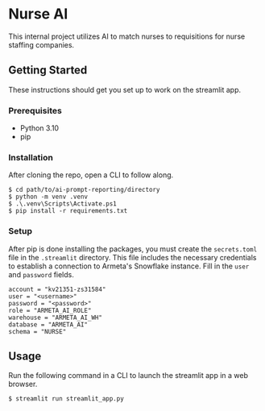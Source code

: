# Nurse AI

This internal project utilizes AI to match nurses to requisitions for nurse staffing companies.

## Getting Started

These instructions should get you set up to work on the streamlit app.

### Prerequisites

* Python 3.10
* pip

### Installation

After cloning the repo, open a CLI to follow along.

```
$ cd path/to/ai-prompt-reporting/directory
$ python -m venv .venv
$ .\.venv\Scripts\Activate.ps1
$ pip install -r requirements.txt
```

### Setup
After pip is done installing the packages, you must create the `secrets.toml` file in the
`.streamlit` directory. This file includes the necessary credentials to establish a connection
to Armeta's Snowflake instance. Fill in the `user` and `password` fields.

```
account = "kv21351-zs31584"
user = "<username>"
password = "<password>"
role = "ARMETA_AI_ROLE"
warehouse = "ARMETA_AI_WH"
database = "ARMETA_AI"
schema = "NURSE"
```


## Usage

Run the following command in a CLI to launch the streamlit app in a web browser.

```
$ streamlit run streamlit_app.py
```

